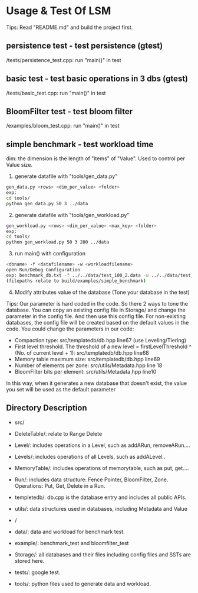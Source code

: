 # Usage & Test Of LSM
Tips: Read "README.md" and build the project first.
## persistence test - test persistence (gtest)
/tests/persistence_test.cpp: run "main()" in test
## basic test - test basic operations in 3 dbs  (gtest)
/tests/basic_test.cpp: run "main()" in test
## BloomFilter test - test bloom filter
/examples/bloom_test.cpp: run "main()" in test
## simple benchmark - test workload time
dim: the dimension is the length of "items" of "Value". Used to control per Value size.
1. generate datafile with "tools/gen_data.py"
```bash
gen_data.py <rows> <dim_per_value> <folder>
exp:
cd tools/
python gen_data.py 50 3 ../data
```
2. generate datafile with "tools/gen_workload.py"
```bash
gen_workload.py <rows> <dim_per_value> <max_key> <folder>
exp:
cd tools/
python gen_workload.py 50 3 200 ../data
```
3. run main() with configuration
```bash
<dbname> -f <datafilename> -w <workloadfilename>
open Run/Debug Configuration
exp: benchmark_db.txt -f ../../data/test_100_2.data -w ../../data/test_25_2_200.wl 
(filepaths relate to build/examples/simple_benchmark)
```

4. Modify attributes value of the database (Tone your database in the test)

Tips:
Our parameter is hard coded in the code. So there 2 ways to tone the database. You can copy an existing config file in Storage/ and change the parameter in the config file. And then use this config file.
For non-existing databases, the config file will be created based on the default values in the code. You could change the parameters in our code: 

- Compaction type: src/templatedb/db.hpp line67 (use Leveling/Tiering)
- First level threshold. The threshold of a new level = firstLevelThreshold ^ (No. of current level + 1): src/templatedb/db.hpp line68
- Memory table maximum size: src/templatedb/db.hpp line69 
- Number of elements per zone: src/utils/Metadata.hpp line 18 
- BloomFilter bits per element: src/utils/Metadata.hpp line10

In this way, when it generates a new database that doesn't exist, the value you set will be used as the default parameter

## Directory Description
- src/
- DeleteTable/: relate to Range Delete
- Level/: includes operations in a Level, such as addARun, removeARun....
- Levels/: includes operations of all Levels, such as addALevel..
- MemoryTable/: includes operations of memorytable, such as put, get....
- Run/: includes data structure: Fence Pointer, BloomFilter, Zone. Operations: Put, Get, Delete in a Run.
- templetedb/: db.cpp is the database entry and includes all public APIs.
- utils/: data structures used in databases, including Metadata and Value


- /
- data/: data and workload for benchmark test.
- example/: benchmark_test and bloomfilter_test
- Storage/: all databases and their files including config files and SSTs are stored here.
- tests/: google test.
- tools/: python files used to generate data and workload.
